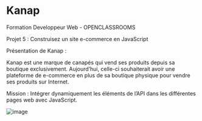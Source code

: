 # Kanap

Formation Developpeur Web - OPENCLASSROOMS

Projet 5 : Construisez un site e-commerce en JavaScript

Présentation de Kanap :

Kanap est une marque de canapés qui vend ses produits depuis sa boutique exclusivement. 
Aujourd’hui, celle-ci souhaiterait avoir une plateforme de e-commerce en plus de sa boutique physique pour vendre ses produits sur Internet.

Mission : Intégrer dynamiquement les éléments de l’API dans les différentes pages web avec JavaScript.

![image](https://user-images.githubusercontent.com/116100441/226620212-d6b7399c-8d68-4d11-be96-1e996c6cfde5.png)
